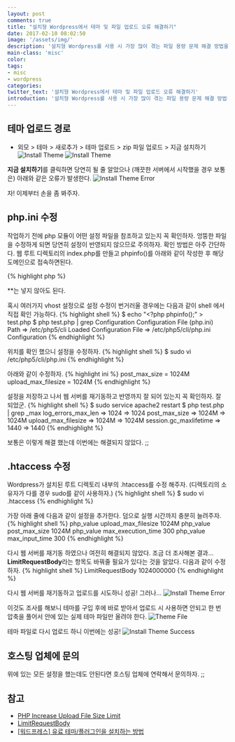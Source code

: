 ```yaml
---
layout: post
comments: true
title: "설치형 Wordpress에서 테마 및 파일 업로드 오류 해결하기"
date: 2017-02-10 08:02:50
image: '/assets/img/'
description: '설치형 Wordpress를 사용 시 가장 많이 겪는 파일 용량 문제 해결 방법을 알아보자.'
main-class: 'misc'
color:
tags:
- misc
- wordpress
categories:
twitter_text: '설치형 Wordpress에서 테마 및 파일 업로드 오류 해결하기'
introduction: '설치형 Wordpress를 사용 시 가장 많이 겪는 파일 용량 문제 해결 방법을 알아보자.'
---
```


## 테마 업로드 경로
- 외모 > 테마 > 새로추가 > 테마 업로드 > zip 파일 업로드 > 지금 설치하기
![Install Theme](https://cdn.oootoko.net/blog/assets/img/wordpress에서-테마-및-파일-업로드-오류-해결하기/install-theme-1.png)
![Install Theme](https://cdn.oootoko.net/blog/assets/img/wordpress에서-테마-및-파일-업로드-오류-해결하기/install-theme-2.png)

**지금 설치하기**를 클릭하면 당연히 될 줄 알았으나 (깨끗한 서버에서 시작했을 경우 보통은) 아래와 같은 오류가 발생한다.
![Install Theme Error](https://cdn.oootoko.net/blog/assets/img/wordpress에서-테마-및-파일-업로드-오류-해결하기/install-theme-error-1.png)

자! 이제부터 손을 좀 봐주자.

## php.ini 수정
작업하기 전에 php 모듈이 어떤 설정 파일을 참조하고 있는지 꼭 확인하자.
엉뚱한 파일을 수정하게 되면 당연히 설정이 반영되지 않으므로 주의하자.
확인 방법은 아주 간단하다. 웹 루트 디렉토리의 index.php를 만들고 phpinfo()를 아래와 같이 작성한 후 해당 도메인으로 접속하면된다.

{% highlight php %}
<?php
phpinfo();
{% endhighlight %}

참고로 코드 전체가 php로만 작성될 경우 마지막에 **?>**는 넣지 않아도 된다.
혹시 여러가지 vhost 설정으로 설정 수정이 번거러울 경우에는 다음과 같이 shell 에서 직접 확인 가능하다.
{% highlight shell %}
$ echo "<?php phpinfo();" > test.php
$ php test.php | grep Configuration
Configuration File (php.ini) Path => /etc/php5/cli
Loaded Configuration File => /etc/php5/cli/php.ini
Configuration
{% endhighlight %}

위치를 확인 했으니 설정을 수정하자.
{% highlight shell %}
$ sudo vi /etc/php5/cli/php.ini
{% endhighlight %}

아래와 같이 수정하자.
{% highlight ini %}
post_max_size = 1024M
upload_max_filesize = 1024M
{% endhighlight %}

설정을 저장하고 나서 웹 서버를 재기동하고 반영까지 잘 되어 있는지 꼭 확인하자.
잘 되었군.
{% highlight shell %}
$ sudo service apache2 restart
$ php test.php | grep _max
log_errors_max_len => 1024 => 1024
post_max_size => 1024M => 1024M
upload_max_filesize => 1024M => 1024M
session.gc_maxlifetime => 1440 => 1440
{% endhighlight %}

보통은 이렇게 해결 했는데 이번에는 해결되지 않았다. ;;

## .htaccess 수정
Wordpress가 설치된 루트 디렉토리 내부의 .htaccess를 수정 해주자. (디렉토리의 소유자가 다를 경우 sudo를 같이 사용하자.)
{% highlight shell %}
$ sudo vi .htaccess
{% endhighlight %}

가장 아래 줄에 다음과 같이 설정을 추가한다. 덤으로 실행 시간까지 충분히 늘려주자.
{% highlight shell %}
php_value upload_max_filesize 1024M
php_value post_max_size 1024M
php_value max_execution_time 300
php_value max_input_time 300
{% endhighlight %}

다시 웹 서버를 재기동 하였으나 여전히 해결되지 않았다. 조금 더 조사해본 결과...
**LimitRequestBody**라는 항목도 바꿔줄 필요가 있다는 것을 알았다.
다음과 같이 수정하자.
{% highlight shell %}
LimitRequestBody 1024000000
{% endhighlight %}

다시 웹 서버를 재기동하고 업로드를 시도하니 성공! 그러나...
![Install Theme Error](https://cdn.oootoko.net/blog/assets/img/wordpress에서-테마-및-파일-업로드-오류-해결하기/install-theme-error-2.png)

이것도 조사를 해보니 테마를 구입 후에 바로 받아서 업로드 시 사용하면 안되고 한 번 압축을 풀어서 안에 있는 실제 테마 파일만 올려야 한다.
![Theme File](https://cdn.oootoko.net/blog/assets/img/wordpress에서-테마-및-파일-업로드-오류-해결하기/theme-file.png)

테마 파일로 다시 업로드 하니 이번에는 성공!
![Install Theme Success](https://cdn.oootoko.net/blog/assets/img/wordpress에서-테마-및-파일-업로드-오류-해결하기/install-theme-success.png)


## 호스팅 업체에 문의
위에 있는 모든 설정을 했는데도 안된다면 호스팅 업체에 연락해서 문의하자. ;;

## 참고
- [PHP Increase Upload File Size Limit](https://www.cyberciti.biz/faq/linux-unix-apache-increase-php-upload-limit/)
- [LimitRequestBody](https://www.cyberciti.biz/faq/apache-limiting-upload-size/)
- [[워드프레스] 유료 테마/플러그인을 설치하는 방법](http://www.thewordcracker.com/basic/how-to-install-premium-wordpress-themes-and-plugins/)
